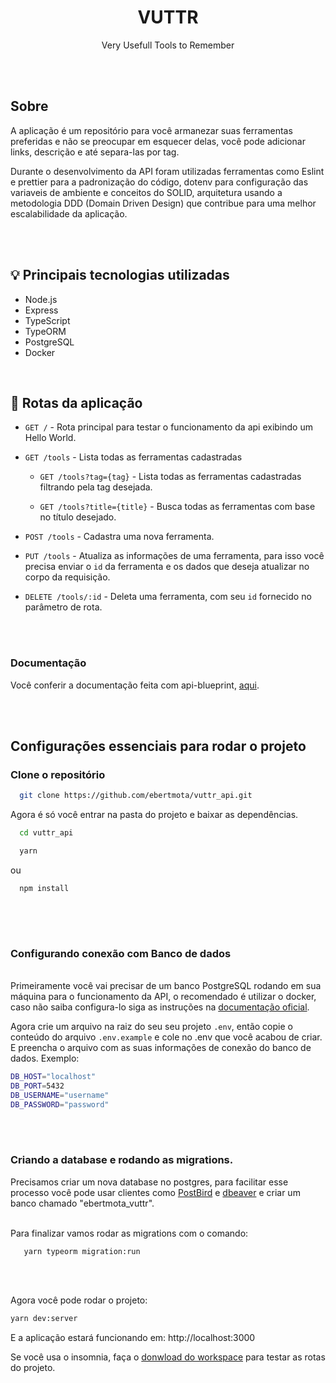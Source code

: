 <h1 align="center">VUTTR</h1>

<p align="center">Very Usefull Tools to Remember</p>

<br />
<br />


<h2>Sobre</h2>
<p>
  A aplicação é um repositório para você armanezar suas ferramentas preferidas e não se preocupar em esquecer delas, você pode adicionar links, descrição e até separa-las por tag.   
</p>
<p>
   Durante o desenvolvimento da API foram utilizadas ferramentas como Eslint e prettier para a padronização do código, dotenv para configuração das variaveis de ambiente e conceitos do SOLID, arquitetura usando a metodologia DDD (Domain Driven Design) que contribue para uma melhor escalabilidade da aplicação.
</p>


<br />
<br />


## :bulb: Principais tecnologias utilizadas
 
 * Node.js
 * Express
 * TypeScript
 * TypeORM
 * PostgreSQL
 * Docker

<br />


## 🏁 Rotas da aplicação

* ```GET /```  - Rota principal para testar o funcionamento da api exibindo um Hello World.

* ```GET /tools```  - Lista todas as ferramentas cadastradas

  * ```GET /tools?tag={tag}```  - Lista todas as ferramentas cadastradas filtrando pela tag desejada.

  * ```GET /tools?title={title}```  - Busca todas as ferramentas com base no título desejado. 

* ```POST /tools```  - Cadastra uma nova ferramenta.

* ```PUT /tools```  - Atualiza as informações de uma ferramenta, para isso você precisa enviar o ```id``` da ferramenta e os dados que deseja atualizar no corpo da requisição.

* ```DELETE /tools/:id```  - Deleta uma ferramenta, com seu ```id``` fornecido no parâmetro de rota.

<br>
<br>

<h3>Documentação</h3>
  
Você conferir a documentação feita com api-blueprint, [aqui](api.md).

<br />
<br />


<h2>Configurações essenciais para rodar o projeto</h2>
<h3>Clone o repositório</h3>

```sh
  git clone https://github.com/ebertmota/vuttr_api.git
```
Agora é só você entrar na pasta do projeto e baixar as dependências.
 
```sh
  cd vuttr_api
```


```sh
  yarn 
 ```
 
 ou

```sh
  npm install
  
  ```
<br />
<br />
  
<h3>Configurando conexão com Banco de dados</h3>
<br />
  Primeiramente você vai precisar de um banco PostgreSQL rodando em sua máquina para o funcionamento da API, o recomendado é utilizar o docker, caso não saiba configura-lo siga as instruções na <a href="https://docs.docker.com/engine/examples/postgresql_service/">documentação oficial</a>.
 <br />
 
 Agora crie um arquivo na raiz do seu seu projeto ```.env```, então copie o conteúdo do arquivo ```.env.example``` e cole no .env que você acabou de criar.
E preencha o arquivo com as suas informações de conexão do banco de dados. Exemplo:

  ```bash
  DB_HOST="localhost"
  DB_PORT=5432
  DB_USERNAME="username"
  DB_PASSWORD="password"
  ```

<br />
<br />

<h3>Criando a database e rodando as migrations.</h3>
Precisamos criar um nova database no postgres, para facilitar esse processo você pode usar clientes como <a href="https://www.electronjs.org/apps/postbird">PostBird</a> e  <a href="https://dbeaver.io/">dbeaver</a> e criar um banco chamado "ebertmota_vuttr". 

<br />
<br />

Para finalizar vamos rodar as migrations com o comando:
   ```
      yarn typeorm migration:run
   ```

<br />
<br />


Agora você pode rodar o projeto:
  ```bash
  yarn dev:server
  ```
E a aplicação estará funcionando em: http://localhost:3000
<br />

<quote> Se você usa o insomnia, faça o <a href="https://github.com/ebertmota/vuttr_api/blob/main/.github/assets/Insomnia_vuttr_api.json">donwload do workspace</a> para testar as rotas do projeto.</quote>
